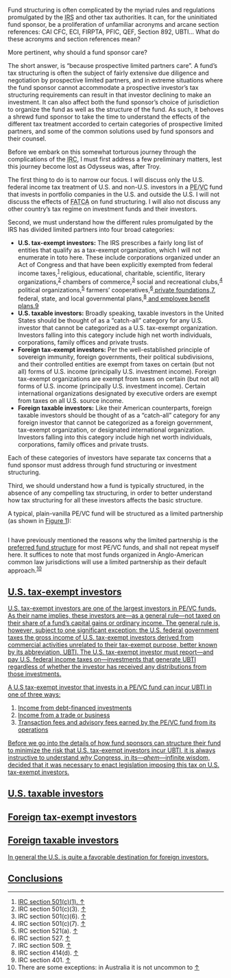 <p class="lede">Fund structuring is often complicated by the myriad rules and regulations promulgated by the <abbr title="Internal Revenue Service">IRS</abbr> and other tax authorities. It can, for the uninitiated fund sponsor, be a proliferation of unfamiliar acronyms and arcane section references: <abbr>CAI</abbr> <abbr>CFC</abbr>, <abbr>ECI</abbr>, <abbr>FIRPTA</abbr>, <abbr>PFIC</abbr>, <abbr>QEF</abbr>, Section 892, <abbr>UBTI</abbr>&#8230; What do these acronyms and section references mean?</p>

More pertinent, why should a fund sponsor care?

The short answer, is “because prospective limited partners care”. A fund’s tax structuring is often the subject of fairly extensive due diligence and negotiation by prospective limited partners, and in extreme situations where the fund sponsor cannot accommodate a prospective investor’s tax structuring requirements can result in that investor declining to make an investment. It can also affect both the fund sponsor’s choice of jurisdiction to organize the fund as well as the structure of the fund. As such, it behoves a shrewd fund sponsor to take the time to understand the effects of the different tax treatment accorded to certain categories of prospective limited partners, and some of the common solutions used by fund sponsors and their counsel.

Before we embark on this somewhat torturous journey through the complications of the <abbr title="Internal Revenue Code">IRC</abbr>, I must first address a few preliminary matters, lest this journey become lost as Odysseus was, after Troy. 

The first thing to do is to narrow our focus. I will discuss only the U.S. federal income tax treatment of U.S. and non-U.S. investors in a <abbr title="private equity">PE</abbr>/<abbr title="venture capital">VC</abbr> fund that invests in portfolio companies in the U.S. and outside the U.S. I will not discuss the effects of <abbr title="Foreign Account Tax Compliance Act">FATCA</abbr> on fund structuring. I will also not discuss any other country’s tax regime on investment funds and their investors. 

Second, we must understand how the different rules promulgated by the <abbr>IRS</abbr> has divided limited partners into four broad categories: 

* **U.S. tax-exempt investors:** The <abbr>IRS</abbr> prescribes a fairly long list of entities that qualify as a tax-exempt organization, which I will not enumerate in toto here. These include corporations organized under an Act of Congress and that have been explicitly exempted from federal income taxes,<sup><a href="fn01" id="fref01">1</a></sup> religious, educational, charitable, scientific, literary organizations,<sup><a href="#fn02" id="fref02">2</a></sup> chambers of commerce,<sup><a href="#fn03" id="fref03">3</a></sup> social and recreational clubs,<sup><a href="#fn04" id="fref04">4</a></sup> political organizations,<sup><a href="fref05" id="fref05">5</a></sup> farmers’ cooperatives,<sup><a href="#fn06" id="fref06">6</sup> private foundations,<sup><a href="#fn07" id="fref07">7</a></sup>, federal, state, and local governmental plans,<sup><a href="#fn08" id="fref08">8</sup> and employee benefit plans.<sup><a href="#fn09" id="fref09">9</a></sup>
* **U.S. taxable investors:** Broadly speaking, taxable investors in the United States should be thought of as a “catch-all” category for any U.S. investor that cannot be categorized as a U.S. tax-exempt organization. Investors falling into this category include high net worth individuals, corporations, family offices and private trusts. 
* **Foreign tax-exempt investors:** Per the well-established principle of sovereign immunity, foreign governments, their political subdivisions, and their controlled entities are exempt from taxes on certain (but not all) forms of U.S. income (principally U.S. investment income). Foreign tax-exempt organizations are exempt from taxes on certain (but not all) forms of U.S. income (principally U.S. investment income). Certain international organizations designated by executive orders are exempt from taxes on all U.S. source income.
* **Foreign taxable investors:** Like their American counterparts, foreign taxable investors should be thought of as a “catch-all” category for any foreign investor that cannot be categorized as a foreign government, tax-exempt organization, or designated international organization. Investors falling into this category include high net worth individuals, corporations, family offices and private trusts. 

Each of these categories of investors have separate tax concerns that a fund sponsor must address through fund structuring or investment structuring. 

Third, we should understand how a fund is typically structured, in the absence of any compelling tax structuring, in order to better understand how tax structuring for all these investors affects the basic structure. 

A typical, plain-vanilla <abbr>PE</abbr>/<abbr>VC</abbr> fund will be structured as a limited partnership (as shown in [Figure 1](#fig01)):

<figure class="l" id="fig01">
    <img alt="" size="34.4rem, (min-width: 37.5625rem and max-width: 56.2500rem) 51.2rem, (min-width: 56.3125rem) 70.4rem" srcset="http://media.lucasktlee.com/files/img/ 344w, http://media.lucasktlee.com/files/img/ 512w, http://media.lucasktlee.com/files/img/ 688w, http://media.lucasktlee.com/files/img/ 704w, http://media.lucasktlee.com/files/img/ 1024w, http://media.lucasktlee.com/files/img/ 1408w" src="http://media.lucasktlee.com/files/img/" />
</figure>

I have previously mentioned the reasons why the limited partnership is the [preferred fund structure](http://lucasktlee.com/2014/08/28/introduction-to-private-equity-fund-terms/) for most <abbr>PE</abbr>/<abbr>VC</abbr> funds, and shall not repeat myself here. It suffices to note that most funds organized in Anglo-American common law jurisdictions will use a limited partnership as their default approach.<sup><a href="#fn10" id="fref10">10</sup> 

## U.S. tax-exempt investors

U.S. tax-exempt investors are one of the largest investors in <abbr>PE</abbr>/<abbr>VC</abbr> funds. As their name implies, these investors are—as a general rule—not taxed on their share of a fund’s capital gains or ordinary income. The general rule is, however, subject to one significant exception: the U.S. federal government taxes the gross income of U.S. tax-exempt investors derived from commercial activities unrelated to their tax-exempt purpose, better known by its abbreviation, <abbr title="unrelated business taxable income">UBTI</abbr>. The U.S. tax-exempt investor must report—and pay U.S. federal income taxes on—investments that generate <abbr>UBTI</abbr> regardless of whether the investor has received any distributions from those investments.

A U.S tax-exempt investor that invests in a <abbr>PE</abbr>/<abbr>VC</abbr> fund can incur <abbr>UBTI</abbr> in one of three ways: 

1. Income from debt-financed investments 
2. Income from a trade or business 
3. Transaction fees and advisory fees earned by the <abbr>PE</abbr>/<abbr>VC</abbr> fund from its operations

Before we go into the details of how fund sponsors can structure their fund to minimize the risk that U.S. tax-exempt investors incur <abbr>UBTI</abbr>, it is always instructive to understand _why_ Congress, in its—_ahem_—infinite wisdom, decided that it was necessary to enact legislation imposing this tax on U.S. tax-exempt investors. 



## U.S. taxable investors



## Foreign tax-exempt investors



## Foreign taxable investors

In general the U.S. is quite a favorable destination for foreign investors.

## Conclusions



<div class="footnotes">
    <hr class="w-50" />
    <ol>
        <li id="fn01"><abbr>IRC</abbr> section 501(c)(1). <a href="#fref01">&#8593;</a></li>
        <li id="fn02"><abbr>IRC</abbr> section 501(c)(3). <a href="#fref02">&#8593;</a></li>
        <li id="fn03"><abbr>IRC</abbr> section 501(c)(6). <a href="#fref03">&#8593;</a></li>
        <li id="fn04"><abbr>IRC</abbr> section 501(c)(7). <a href="#fref04">&#8593;</a></li>
        <li id="fn05"><abbr>IRC</abbr> section 521(a). <a href="#fref05">&#8593;</a></li>
        <li id="fn06"><abbr>IRC</abbr> section 527. <a href="#fref06">&#8593;</a></li>
        <li id="fn07"><abbr>IRC</abbr> section 509. <a href="#fref07">&#8593;</a></li>
        <li id="fn08"><abbr>IRC</abbr> section 414(d). <a href="#fref08">&#8593;</a></li>
        <li id="fn09"><abbr>IRC</abbr> section 401. <a href="#fref09">&#8593;</a></li>
        <li id="fn10">There are some exceptions: in Australia it is not uncommon to  <a href="#fref10">&#8593;</a></li>
    </ol>
</div>